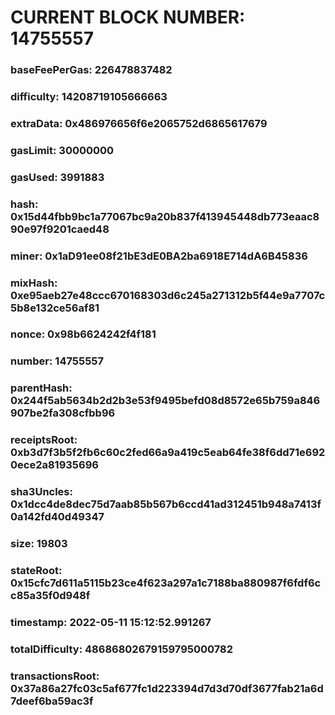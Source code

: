 # CURRENT BLOCK NUMBER: 14755557

### baseFeePerGas: 226478837482
### difficulty: 14208719105666663
### extraData: 0x486976656f6e2065752d6865617679
### gasLimit: 30000000
### gasUsed: 3991883
### hash: 0x15d44fbb9bc1a77067bc9a20b837f413945448db773eaac890e97f9201caed48
### miner: 0x1aD91ee08f21bE3dE0BA2ba6918E714dA6B45836
### mixHash: 0xe95aeb27e48ccc670168303d6c245a271312b5f44e9a7707c5b8e132ce56af81
### nonce: 0x98b6624242f4f181
### number: 14755557
### parentHash: 0x244f5ab5634b2d2b3e53f9495befd08d8572e65b759a846907be2fa308cfbb96
### receiptsRoot: 0xb3d7f3b5f2fb6c60c2fed66a9a419c5eab64fe38f6dd71e6920ece2a81935696
### sha3Uncles: 0x1dcc4de8dec75d7aab85b567b6ccd41ad312451b948a7413f0a142fd40d49347
### size: 19803
### stateRoot: 0x15cfc7d611a5115b23ce4f623a297a1c7188ba880987f6fdf6cc85a35f0d948f
### timestamp: 2022-05-11 15:12:52.991267
### totalDifficulty: 48686802679159795000782
### transactionsRoot: 0x37a86a27fc03c5af677fc1d223394d7d3d70df3677fab21a6d7deef6ba59ac3f
